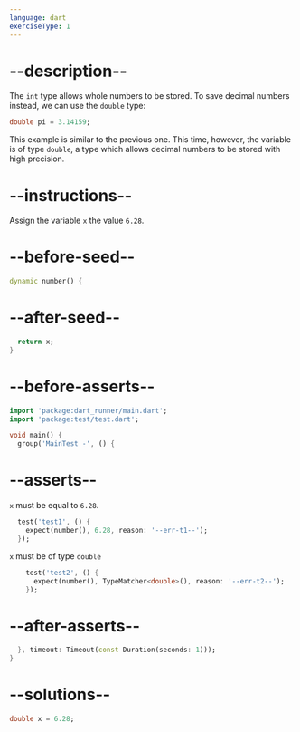 ```yaml
---
language: dart
exerciseType: 1
---
```


# --description--

The `int` type allows whole numbers to be stored.
To save decimal numbers instead, we can use the `double` type:

```dart
double pi = 3.14159;
```

This example is similar to the previous one. This time, however, the variable is of type `double`, a type which allows decimal numbers to be stored with high precision.


# --instructions--

Assign the variable `x` the value `6.28`.

# --before-seed--

```dart
dynamic number() {
```

# --after-seed--

```dart
  return x;
}
```

# --before-asserts--

```dart
import 'package:dart_runner/main.dart';
import 'package:test/test.dart';

void main() {
  group('MainTest -', () {
```

# --asserts--

`x` must be equal to `6.28`.

```dart
  test('test1', () {
    expect(number(), 6.28, reason: '--err-t1--');
  });
```

`x` must be of type `double`

```dart
    test('test2', () {
      expect(number(), TypeMatcher<double>(), reason: '--err-t2--');
    });
```

# --after-asserts--

```dart
  }, timeout: Timeout(const Duration(seconds: 1)));
}
```

# --solutions--

```dart
double x = 6.28;
```
